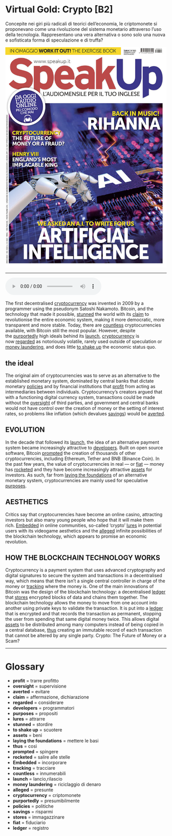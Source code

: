 # Virtual Gold: Crypto   [B2]

Concepite nei giri più radicali di teorici dell’economia, le criptomonete si proponevano come una rivoluzione del sistema monetario attraverso l’uso della tecnologia. Rappresentano una vera alternativa o sono solo una nuova e sofisticata forma di speculazione e di truffa?

![](Virtual%20Gold%20Crypto.jpg)

--------------

<div>
<audio controls autoplay>
    <source src="https://raw.githubusercontent.com/dartie/speakup/main/2023-02/Virtual%20Gold%20Crypto.mp3" type="audio/mpeg">
</audio>
</div>


The first decentralised [cryptocurrency](## "criptomonete") was invented in 2009 by a programmer using the pseudonym Satoshi Nakamoto. Bitcoin, and the technology that made it possible, [stunned](## "stordire") the world with its [claim](## "affermazione, dichiarazione") to revolutionise the entire economic system, making it more democratic, more transparent and more stable. Today, there are [countless](## "innumerabili") cryptocurrencies available, with Bitcoin still the most popular. However, despite the [purportedly](## "presumibilmente") high ideals behind its [launch](## "lancio,rilascio"), [cryptocurrency](## "criptomonete") is now [regarded](## "considerare") as notoriously volatile, rarely used outside of speculation or [money laundering](## "riciclaggio di denaro"), and does little [to shake up](## "scuotere") the economic status quo. 

## the ideal
The original aim of cryptocurrencies was to serve as an alternative to the established monetary system, dominated by central banks that dictate monetary [policies](## "politiche") and by financial institutions that [profit](## "trarre profitto") from acting as intermediaries between individuals.
Cryptocurrency’s creators argued that with a functioning digital currency system, transactions could be made without the [oversight](## "supervisione") of third parties, and government and central banks would not have control over the creation of money or the setting of interest rates, so problems like inflation (which devalues [savings](## "risparmi")) would be [averted](## "evitare").

## EVOLUTION
In the decade that followed its [launch](## "lancio,rilascio"), the idea of an alternative payment system became increasingly attractive to [developers](## "programmatori"). Built on open source software, Bitcoin [prompted](## "spingere") the creation of thousands of other cryptocurrencies, including Ethereum, Tether and BNB (Binance Coin). In the past few years, the value of cryptocurrencies in real — or [fiat](## "fiduciario") — money has [rocketed](## "salire alle stelle") and they have become increasingly attractive [assets](## "beni") for investors. As such, far from [laying the foundations](## "mettere le basi") of an alternative monetary system, cryptocurrencies are mainly used for speculative [purposes](## "propositi").

## AESTHETICS
Critics say that cryptocurrencies have become an online casino, attracting investors but also many young people who hope that it will make them rich. [Embedded](## "incorporare") in online communities, so-called ‘crypto’ [lures](## "attrarre") in potential users with its videogame aesthetics and the [alleged](## "presunte") infinite possibilities of the blockchain technology, which appears to promise an economic revolution.

## HOW THE BLOCKCHAIN TECHNOLOGY WORKS
Cryptocurrency is a payment system that uses advanced cryptography and digital signatures to secure the system and transactions in a decentralised way, which means that there isn’t a single central controller in charge of the money or [tracking](## "tracciare") where the money is. One of the main innovations of Bitcoin was the design of the blockchain technology: a decentralised [ledger](## "registro") that [stores](## "immagazzinare") encrypted blocks of data and chains them together. The blockchain technology allows the money to move from one account into another using private keys to validate the transaction. It is put into a [ledger](## "registro") that is encrypted and that records the transaction as permanent, stopping the user from spending that same digital money twice. This allows digital [assets](## "beni") to be distributed among many computers instead of being copied in a central database, [thus](## "così") creating an immutable record of each transaction that cannot be altered by any single party.
Crypto: The Future of Money or a Scam?

--------------

<div style = "display:block; clear:both; page-break-after:always;"></div>

# Glossary
* **profit** = trarre profitto
* **oversight** = supervisione
* **averted** = evitare
* **claim** = affermazione, dichiarazione
* **regarded** = considerare
* **developers** = programmatori
* **purposes** = propositi
* **lures** = attrarre
* **stunned** = stordire
* **to shake up** = scuotere
* **assets** = beni
* **laying the foundations** = mettere le basi
* **thus** = così
* **prompted** = spingere
* **rocketed** = salire alle stelle
* **Embedded** = incorporare
* **tracking** = tracciare
* **countless** = innumerabili
* **launch** = lancio,rilascio
* **money laundering** = riciclaggio di denaro
* **alleged** = presunte
* **cryptocurrency** = criptomonete
* **purportedly** = presumibilmente
* **policies** = politiche
* **savings** = risparmi
* **stores** = immagazzinare
* **fiat** = fiduciario
* **ledger** = registro
